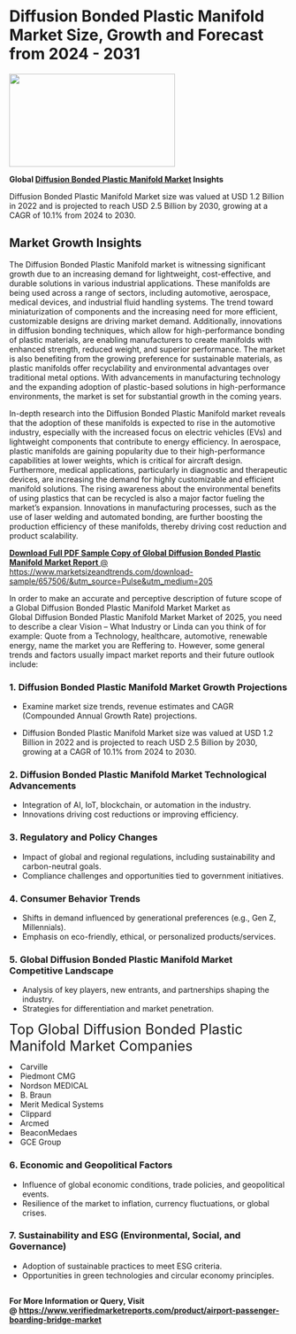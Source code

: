 <H1>Diffusion Bonded Plastic Manifold Market Size, Growth and Forecast from 2024 - 2031</H1><img class="aligncenter size-medium wp-image-584254" src="https://thirdeyenews.in/wp-content/uploads/2024/09/Global-Market-Research-300x168.jpeg" alt="" width="300" height="168" /><p><strong>Global&nbsp;<a href="https://www.marketsizeandtrends.com/download-sample/657506/&amp;utm_source=Pulse&amp;utm_medium=205">Diffusion Bonded Plastic Manifold Market</a> Insights</strong></p><p>Diffusion Bonded Plastic Manifold Market size was valued at USD 1.2 Billion in 2022 and is projected to reach USD 2.5 Billion by 2030, growing at a CAGR of 10.1% from 2024 to 2030.</p><p><h2>Market Growth Insights</h2> <p>The Diffusion Bonded Plastic Manifold market is witnessing significant growth due to an increasing demand for lightweight, cost-effective, and durable solutions in various industrial applications. These manifolds are being used across a range of sectors, including automotive, aerospace, medical devices, and industrial fluid handling systems. The trend toward miniaturization of components and the increasing need for more efficient, customizable designs are driving market demand. Additionally, innovations in diffusion bonding techniques, which allow for high-performance bonding of plastic materials, are enabling manufacturers to create manifolds with enhanced strength, reduced weight, and superior performance. The market is also benefiting from the growing preference for sustainable materials, as plastic manifolds offer recyclability and environmental advantages over traditional metal options. With advancements in manufacturing technology and the expanding adoption of plastic-based solutions in high-performance environments, the market is set for substantial growth in the coming years.</p> <p><a href="#"></a></p> <p>In-depth research into the Diffusion Bonded Plastic Manifold market reveals that the adoption of these manifolds is expected to rise in the automotive industry, especially with the increased focus on electric vehicles (EVs) and lightweight components that contribute to energy efficiency. In aerospace, plastic manifolds are gaining popularity due to their high-performance capabilities at lower weights, which is critical for aircraft design. Furthermore, medical applications, particularly in diagnostic and therapeutic devices, are increasing the demand for highly customizable and efficient manifold solutions. The rising awareness about the environmental benefits of using plastics that can be recycled is also a major factor fueling the market’s expansion. Innovations in manufacturing processes, such as the use of laser welding and automated bonding, are further boosting the production efficiency of these manifolds, thereby driving cost reduction and product scalability.</p> <p><a href="#"></p><p><span class=""><strong>Download Full PDF Sample Copy of Global Diffusion Bonded Plastic Manifold Market Report</strong> @ <a href="https://www.marketsizeandtrends.com/download-sample/657506/&amp;utm_source=Pulse&amp;utm_medium=205" target="_blank">https://www.marketsizeandtrends.com/download-sample/657506/&amp;utm_source=Pulse&amp;utm_medium=205</a></span></p><p>In order to make an accurate and perceptive description of future scope of a Global&nbsp;Diffusion Bonded Plastic Manifold Market Market as Global&nbsp;Diffusion Bonded Plastic Manifold Market Market of 2025, you need to describe a clear Vision &ndash; What Industry or Linda can you think of for example: Quote from a Technology, healthcare, automotive, renewable energy, name the market you are Reffering to. However, some general trends and factors usually impact market reports and their future outlook include:</p><h3>1.&nbsp;<strong>Diffusion Bonded Plastic Manifold Market Growth Projections</strong></h3><ul><li>Examine market size trends, revenue estimates and CAGR (Compounded Annual Growth Rate) projections.</li><li><p>Diffusion Bonded Plastic Manifold Market size was valued at USD 1.2 Billion in 2022 and is projected to reach USD 2.5 Billion by 2030, growing at a CAGR of 10.1% from 2024 to 2030.</p></li></ul><h3>2.&nbsp;<strong>Diffusion Bonded Plastic Manifold Market Technological Advancements</strong></h3><ul><li>Integration of AI, IoT, blockchain, or automation in the industry.</li><li>Innovations driving cost reductions or improving efficiency.</li></ul><h3>3.&nbsp;<strong>Regulatory and Policy Changes</strong></h3><ul><li>Impact of global and regional regulations, including sustainability and carbon-neutral goals.</li><li>Compliance challenges and opportunities tied to government initiatives.</li></ul><h3>4.&nbsp;<strong>Consumer Behavior Trends</strong></h3><ul><li>Shifts in demand influenced by generational preferences (e.g., Gen Z, Millennials).</li><li>Emphasis on eco-friendly, ethical, or personalized products/services.</li></ul><h3>5.&nbsp;<strong>Global Diffusion Bonded Plastic Manifold Market Competitive Landscape</strong></h3><ul><li>Analysis of key players, new entrants, and partnerships shaping the industry.</li><li>Strategies for differentiation and market penetration.</li></ul><p data-pm-slice="1 1 []"><span style="color: inherit; font-family: inherit; font-size: 25px;">Top Global Diffusion Bonded Plastic Manifold Market Companies</span></p><div class="" data-test-id=""><p><li>Carville</li><li> Piedmont CMG</li><li> Nordson MEDICAL</li><li> B. Braun</li><li> Merit Medical Systems</li><li> Clippard</li><li> Arcmed</li><li> BeaconMedaes</li><li> GCE Group</li></p></div><h3>6.&nbsp;<strong>Economic and Geopolitical Factors</strong></h3><ul><li>Influence of global economic conditions, trade policies, and geopolitical events.</li><li>Resilience of the market to inflation, currency fluctuations, or global crises.</li></ul><h3>7.&nbsp;<strong>Sustainability and ESG (Environmental, Social, and Governance)</strong></h3><ul><li>Adoption of sustainable practices to meet ESG criteria.</li><li>Opportunities in green technologies and circular economy principles.</li></ul><h2><strong style="font-size: 14px;">For More Information or Query, Visit @&nbsp;</strong><a style="background-color: #ffffff; font-size: 14px;" href="https://www.marketsizeandtrends.com/report/diffusion-bonded-plastic-manifold-market/" target="_blank">https://www.verifiedmarketreports.com/product/airport-passenger-boarding-bridge-market</a></h2>
